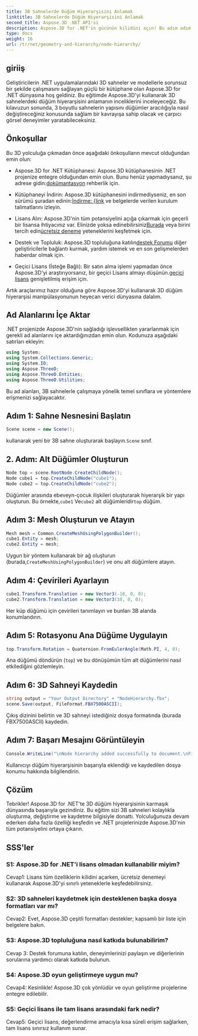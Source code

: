```yaml
---
title: 3B Sahnelerde Düğüm Hiyerarşisini Anlamak
linktitle: 3B Sahnelerde Düğüm Hiyerarşisini Anlamak
second_title: Aspose.3D .NET API'si
description: Aspose.3D for .NET'in gücünün kilidini açın! Bu adım adım kılavuzla düğüm hiyerarşisi manipülasyonuna dalın. Çarpıcı 3D sahneleri zahmetsizce oluşturun.
type: docs
weight: 16
url: /tr/net/geometry-and-hierarchy/node-hierarchy/
---
```

## giriiş

Geliştiricilerin .NET uygulamalarındaki 3D sahneler ve modellerle sorunsuz bir şekilde çalışmasını sağlayan güçlü bir kütüphane olan Aspose.3D for .NET dünyasına hoş geldiniz. Bu eğitimde Aspose.3D'yi kullanarak 3D sahnelerdeki düğüm hiyerarşisini anlamanın inceliklerini inceleyeceğiz. Bu kılavuzun sonunda, 3 boyutlu sahnelerin yapısını düğümler aracılığıyla nasıl değiştireceğiniz konusunda sağlam bir kavrayışa sahip olacak ve çarpıcı görsel deneyimler yaratabileceksiniz.

## Önkoşullar

Bu 3D yolculuğa çıkmadan önce aşağıdaki önkoşulların mevcut olduğundan emin olun:

-  Aspose.3D for .NET Kütüphanesi: Aspose.3D kütüphanesinin .NET projenize entegre olduğundan emin olun. Bunu henüz yapmadıysanız, şu adrese gidin:[dokümantasyon](https://reference.aspose.com/3d/net/) rehberlik için.

-  Kütüphaneyi İndirin: Aspose.3D kütüphanesini indirmediyseniz, en son sürümü şuradan edinin:[İndirme: {link](https://releases.aspose.com/3d/net/) ve belgelerde verilen kurulum talimatlarını izleyin.

-  Lisans Alın: Aspose.3D'nin tüm potansiyelini açığa çıkarmak için geçerli bir lisansa ihtiyacınız var. Elinizde yoksa edinebilirsiniz[Burada](https://purchase.aspose.com/buy) veya birini tercih edin[ücretsiz deneme](https://releases.aspose.com/) yeteneklerini keşfetmek için.

- Destek ve Topluluk: Aspose.3D topluluğuna katılın[destek Forumu](https://forum.aspose.com/c/3d/18) diğer geliştiricilerle bağlantı kurmak, yardım istemek ve en son gelişmelerden haberdar olmak için.

-  Geçici Lisans (İsteğe Bağlı): Bir satın alma işlemi yapmadan önce Aspose.3D'yi araştırıyorsanız, bir geçici Lisans almayı düşünün.[geçici lisans](https://purchase.aspose.com/temporary-license/) genişletilmiş erişim için.

Artık araçlarımız hazır olduğuna göre Aspose.3D'yi kullanarak 3D düğüm hiyerarşisi manipülasyonunun heyecan verici dünyasına dalalım.

## Ad Alanlarını İçe Aktar

.NET projenizde Aspose.3D'nin sağladığı işlevsellikten yararlanmak için gerekli ad alanlarını içe aktardığınızdan emin olun. Kodunuza aşağıdaki satırları ekleyin:

```csharp
using System;
using System.Collections.Generic;
using System.IO;
using Aspose.ThreeD;
using Aspose.ThreeD.Entities;
using Aspose.ThreeD.Utilities;
```

Bu ad alanları, 3B sahnelerle çalışmaya yönelik temel sınıflara ve yöntemlere erişmenizi sağlayacaktır.

## Adım 1: Sahne Nesnesini Başlatın

```csharp
Scene scene = new Scene();
```

 kullanarak yeni bir 3B sahne oluşturarak başlayın.`Scene` sınıf.

## 2. Adım: Alt Düğümler Oluşturun

```csharp
Node top = scene.RootNode.CreateChildNode();
Node cube1 = top.CreateChildNode("cube1");
Node cube2 = top.CreateChildNode("cube2");
```

 Düğümler arasında ebeveyn-çocuk ilişkileri oluşturarak hiyerarşik bir yapı oluşturun. Bu örnekte,`cube1` Ve`cube2` alt düğümleridir`top` düğüm.

## Adım 3: Mesh Oluşturun ve Atayın

```csharp
Mesh mesh = Common.CreateMeshUsingPolygonBuilder();
cube1.Entity = mesh;
cube2.Entity = mesh;
```

Uygun bir yöntem kullanarak bir ağ oluşturun (burada,`CreateMeshUsingPolygonBuilder`) ve onu alt düğümlere atayın.

## Adım 4: Çevirileri Ayarlayın

```csharp
cube1.Transform.Translation = new Vector3(-10, 0, 0);
cube2.Transform.Translation = new Vector3(10, 0, 0);
```

Her küp düğümü için çevirileri tanımlayın ve bunları 3B alanda konumlandırın.

## Adım 5: Rotasyonu Ana Düğüme Uygulayın

```csharp
top.Transform.Rotation = Quaternion.FromEulerAngle(Math.PI, 4, 0);
```

Ana düğümü döndürün (`top`) ve bu dönüşümün tüm alt düğümlerini nasıl etkilediğini gözlemleyin.

## Adım 6: 3D Sahneyi Kaydedin

```csharp
string output = "Your Output Directory" + "NodeHierarchy.fbx";
scene.Save(output, FileFormat.FBX7500ASCII);
```

Çıkış dizinini belirtin ve 3D sahneyi istediğiniz dosya formatında (burada FBX7500ASCII) kaydedin.

## Adım 7: Başarı Mesajını Görüntüleyin

```csharp
Console.WriteLine("\nNode hierarchy added successfully to document.\nFile saved at " + output);
```

Kullanıcıyı düğüm hiyerarşisinin başarıyla eklendiği ve kaydedilen dosya konumu hakkında bilgilendirin.

## Çözüm

Tebrikler! Aspose.3D for .NET'te 3D düğüm hiyerarşisinin karmaşık dünyasında başarıyla gezindiniz. Bu eğitim sizi 3B sahneleri kolaylıkla oluşturma, değiştirme ve kaydetme bilgisiyle donattı. Yolculuğunuza devam ederken daha fazla özelliği keşfedin ve .NET projelerinizde Aspose.3D'nin tüm potansiyelini ortaya çıkarın.

## SSS'ler

### S1: Aspose.3D for .NET'i lisans olmadan kullanabilir miyim?

Cevap1: Lisans tüm özelliklerin kilidini açarken, ücretsiz denemeyi kullanarak Aspose.3D'yi sınırlı yeteneklerle keşfedebilirsiniz.

### S2: 3D sahneleri kaydetmek için desteklenen başka dosya formatları var mı?

Cevap2: Evet, Aspose.3D çeşitli formatları destekler; kapsamlı bir liste için belgelere bakın.

### S3: Aspose.3D topluluğuna nasıl katkıda bulunabilirim?

Cevap 3: Destek forumuna katılın, deneyimlerinizi paylaşın ve diğerlerinin sorularına yardımcı olarak katkıda bulunun.

### S4: Aspose.3D oyun geliştirmeye uygun mu?

Cevap4: Kesinlikle! Aspose.3D çok yönlüdür ve oyun geliştirme projelerine entegre edilebilir.

### S5: Geçici lisans ile tam lisans arasındaki fark nedir?

Cevap5: Geçici lisans, değerlendirme amacıyla kısa süreli erişim sağlarken, tam lisans sınırsız kullanım sunar.